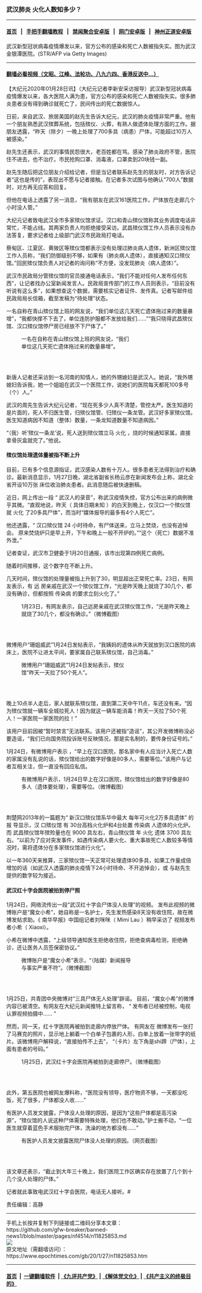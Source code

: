 ### 武汉肺炎 火化人数知多少？
------------------------

#### [首页](https://github.com/gfw-breaker/banned-news1/blob/master/README.md) &nbsp;&nbsp;|&nbsp;&nbsp; [手把手翻墙教程](https://github.com/gfw-breaker/guides/wiki) &nbsp;&nbsp;|&nbsp;&nbsp; [禁闻聚合安卓版](https://github.com/gfw-breaker/bn-android) &nbsp;&nbsp;|&nbsp;&nbsp; [网门安卓版](https://github.com/oGate2/oGate) &nbsp;&nbsp;|&nbsp;&nbsp; [神州正道安卓版](https://github.com/SzzdOgate/update) 



<div><img alt="" class="aligncenter wp-post-image" src="https://i.epochtimes.com/assets/uploads/2020/01/GettyImages-1194364592-600x400-2.jpg"/>
<div class="red16 caption">
 武汉新型冠状病毒疫情爆发以来，官方公布的感染和死亡人数被指失实。图为武汉金银潭医院。(STR/AFP via Getty Images)
</div>
</div><hr/>

#### [翻墙必看视频（文昭、江峰、法轮功、八九六四、香港反送中...）](https://github.com/gfw-breaker/banned-news1/blob/master/pages/link3.md)

<div><p>
 【大纪元2020年01月28日讯】（大纪元记者李新安采访报导）武汉新型冠状病毒疫情爆发以来，各大医院人满为患，官方公布的感染和死亡人数被指失实。很多肺炎患者没有得到确诊就死亡了，民间传出的死亡数据惊人。
</p>
<p>
 日前，来自武汉、旅居美国的赵先生告诉大纪元，武汉的肺炎疫情非常严重。他有一个朋友熟悉武汉殡葬系统，包括殡仪、火葬，有熟人做遗体处理方面的工作。据朋友透露，“昨天（除夕）一晚上处理了700多具（病患）尸体，可能超过10万人被感染。”
</p>
<p>
 赵先生还表示，武汉的事情民怨很大，老百姓都在骂。感染了肺炎政府不管，医院住不进去，也不治疗。市民抢购口罩、消毒液，口罩卖到20块钱一副。
</p>
<p>
 赵先生随后把这位朋友介绍给记者，但是当记者联系赵先生的朋友时，对方告诉记者“这也是传的”，表现出不愿与记者接触。在记者多次试图与他确认“700人”数据时，对方再无应答和回复。
</p>
<p>
 但他在电话上透露了另一消息，“我有朋友在武汉161医院工作，尸体放在走廊几个小时没人管。”
</p>
<p>
 大纪元记者致电武汉全市多家殡仪馆求证。汉口和青山殡仪馆称其业务调度电话非常忙，不能占线。其两家负责人均拒绝接受采访。武昌殡仪馆工作人员表示没有办法答复，要求记者给上级部门武汉市民政局打电话。
</p>
<p>
 蔡甸区、江夏区、黄陂区等殡仪馆都表示没有处理过肺炎病人遗体，新洲区殡仪馆工作人员称，“我们防御级别不够，如果有（肺炎病人遗体），直接通知汉口殡仪馆。”回民殡仪馆负责人对记者的询问称“不方便，没发现肺炎（病人遗体）”。
</p>
<p>
 武汉市民政局分管殡仪馆的官员接通电话表示，“我们不能对任何人发布任何东西”，让记者找办公室新闻发言人。民政局宣传部门的工作人员则表示，“目前没有听说有这么多”，如果想查这个数据，需要核实记者证件、发传真。记者写邮件给民政局局长信箱，截至发稿为“待处理”状态。
</p>
<p>
 一名自称在青山殡仪馆上班的网友说，“我们单位这几天死亡遗体拖过来的数量暴增”，“我都快撑不下去了，单位连防护服都不发放给我们……”“我只晓得武昌殡仪馆、汉口殡仪馆停尸房已经放不下尸体了。”
</p>
<figure class="wp-caption aligncenter" id="attachment_11825892" style="width: 300px">
 <ok href="http://i.epochtimes.com/assets/uploads/2020/01/b6.jpeg">
  <img alt="" class="wp-image-11825892 size-small" src="http://i.epochtimes.com/assets/uploads/2020/01/b6-300x657.jpeg"/>
 </ok>
 <br/><figcaption class="wp-caption-text">
  一名在自称在青山殡仪馆上班的网友说，“我们单位这几天死亡遗体拖过来的数量暴增”。
 </figcaption><br/>
</figure><br/>
<p class="p4">
 <span class="s1">
  新唐人记者还采访到一名河南的知情人，她的外甥媳妇是武汉人。她说，“我外甥媳妇告诉我，她一个姐姐在武汉一个医院工作，说她们的医院每天都死100多号（个）人。”
 </span>
</p>
<p class="p4">
 <span class="s1">
  武汉的周先生告诉大纪元记者，“现在死多少人真不清楚，管控太严。医生知道的是片面的，死人不归医生管，归殡仪馆管、归殡仪一条龙管。武汉好多家殡仪馆。医生知道病因不知道（整体）数量，一条龙知道数量不知道病因。”
 </span>
</p>
<p class="p4">
 <span class="s1">
  “（我）听‘殡仪一条龙’说，死人送到殡仪馆立马
  <ok href="https://www.epochtimes.com/gb/tag/%E7%81%AB%E5%8C%96.html">
   火化
  </ok>
  ，烧的时候通知家属，直接拿骨灰盒就完了。”他说。
 </span>
</p>
<h4 class="p4">
 殡仪馆处理遗体量被指不断上升
</h4>
<p class="p4">
 <span class="s1">
  目前，已有多个信息源指证，武汉感染人数有十万人。很多患者无法得到治疗和确诊。最新消息显示，1月27日晚，湖北省副省长杨云彦在新闻发布会上称，湖北全省开设10万张
 </span>
 床位收治肺炎患者。此消息随后被快速删稿。
</p>
<p class="p8">
 <span class="s5">
  近日，网上传出一段
 </span>
 “
 <span class="s5">
  武汉人的录音”，称武汉疫情失控，官方公布出来的病例微乎其微。“直观地说，昨天（
 </span>
 <span class="s6">
  具体日期未知
 </span>
 <span class="s1">
  ）的白天到晚上，仅汉口一个殡仪馆就
  <ok href="https://www.epochtimes.com/gb/tag/%E7%81%AB%E5%8C%96.html">
   火化
  </ok>
  了20多具尸体”，而当时“媒体报导的最多有4个人死亡”。
 </span>
</p>
<p style="text-align: center;">
</p>
<p class="p8">
 <span class="s1">
  他还透露，“
 </span>
 <span class="s6">
  汉口殡仪馆
 </span>
 <span class="s7">
  24
 </span>
 <span class="s6">
  小时待命，有尸体送来，立马上焚烧，也没有追悼会。
 </span>
 <span class="s1">
  原来焚烧炉只是早上开，下午和晚上一般不开炉的。”“这个（死亡）数据不准外泄。”
 </span>
</p>
<p class="p8">
 <span class="s1">
  记者查证，武汉市卫健委于1月20日通报，该市出现第四例死亡病例。
 </span>
</p>
<p class="p8">
 <span class="s1">
  随着时间推移，这个数字在不断上升。
 </span>
</p>
<p class="p8">
 <span class="s1">
  几天时间，殡仪馆的处理量被指上升到了30，明显超出正常死亡率。23日，有网友表示，有
 </span>
 <span class="s8">
  远
 </span>
 <span class="s1">
  房亲戚在武汉一个殡仪馆工作，“光是昨天晚上就烧了30几个，都没有确诊，但都按照
  <ok href="https://www.epochtimes.com/gb/tag/%E4%BC%A0%E6%9F%93%E7%97%85.html">
   传染病
  </ok>
  的要求立刻火化了。”
 </span>
</p>
<figure class="wp-caption aligncenter" id="attachment_11825924" style="width: 450px">
 <ok href="http://i.epochtimes.com/assets/uploads/2020/01/b4_meitu_4.jpg">
  <img alt="" class="size-medium wp-image-11825924" src="http://i.epochtimes.com/assets/uploads/2020/01/b4_meitu_4-450x218.jpg"/>
 </ok>
 <br/><figcaption class="wp-caption-text">
  1月23日，有网友表示，自己远房亲戚在武汉殡仪馆工作，“光是昨天晚上就烧了30几个，都没有确诊。”（微博截图）
 </figcaption><br/>
</figure><br/>
<p class="p8">
 <span class="s1">
  微博用户“珊姐威武”1月24日发帖表示，“我姨妈的遗体从昨天就放到汉口医院的病床上，医院不让进太平间，要家属自己联系殡仪馆，自己消毒。”
 </span>
</p>
<figure class="wp-caption aligncenter" id="attachment_11825887" style="width: 300px">
 <ok href="http://i.epochtimes.com/assets/uploads/2020/01/b1.png">
  <img alt="" class="wp-image-11825887 size-small" src="http://i.epochtimes.com/assets/uploads/2020/01/b1-300x357.png"/>
 </ok>
 <br/><figcaption class="wp-caption-text">
  微博用户“珊姐威武”1月24日发帖表示，殡仪馆“昨天一天拉了50个死人”。
 </figcaption><br/>
</figure><br/>
<p class="p8">
 <span class="s1">
  晚上10点半人走后，家人就联系殡仪馆，直到第二天中午11点，车还没有来。“因为殡仪馆就一辆车全城拉死人！因为就这一辆车能消毒！昨天一天拉了50个死人！一家医院一家医院的拉！”
 </span>
</p>
<p class="p8">
 <span class="s1">
  该用户目前因被“暂时禁言”无法联系。该用户还被指“造谣”，其公开发微博称没必要造谣，“我们已向国务院投诉账号反映情况，那是实名制的，要传身份证号的。”
 </span>
</p>
<p class="p10">
 <span class="s9">
  1月24日，有微博用户表示
 </span>
 <span class="s1">
  ，“早上在汉口医院，那名家中有人应当计入死亡人数的家属没有乱说的话，殡仪馆给出的数字好像是80多人，需要等位。”该用户与记者互相关注，但一直没有回应私信。
 </span>
</p>
<figure class="wp-caption aligncenter" id="attachment_11825933" style="width: 450px">
 <ok href="http://i.epochtimes.com/assets/uploads/2020/01/b8_meitu_5.jpg">
  <img alt="" class="size-medium wp-image-11825933" src="http://i.epochtimes.com/assets/uploads/2020/01/b8_meitu_5-450x300.jpg"/>
 </ok>
 <br/><figcaption class="wp-caption-text">
  有微博用户表示，1月24日早上在汉口医院，殡仪馆给出的数字好像是80多人（遗体要处理），需要等位。（微博截图）
 </figcaption><br/>
</figure><br/>
<p class="p12">
 <span class="s10">
  荆楚网2013年的一篇题为“
  <span class="s1">
   新汉口殡仪馆系华中最大 每年可火化2万多具遗体”
  </span>
  <span class="s1">
   的
  </span>
  <span class="s10">
   报
  </span>
 </span>
 <span class="s10">
  导显示，汉
 </span>
 <span class="s5">
  口殡仪馆
 </span>
 <span class="s5">
  有
 </span>
 <span class="s1">
  30台高档火化炉和4台处置
  <ok href="https://www.epochtimes.com/gb/tag/%E4%BC%A0%E6%9F%93%E7%97%85.html">
   传染病
  </ok>
  人遗体的火化炉。而
 </span>
 <span class="s12">
  武昌殡仪馆年殡殓量也在
 </span>
 <span class="s13">
  9000
 </span>
 <span class="s12">
  具左右，青山殡仪馆
 </span>
 <span class="s14">
  年
 </span>
 <span class="s15">
  火化
 </span>
 <span class="s14">
  遗体
 </span>
 <span class="s16">
  3700
 </span>
 <span class="s14">
  具左右。“以前为了应对突发事件，如遇传染病人要火化、重大事故死亡人数较多等情况时，需将遗体分在多家殡仪馆进行火化”。
 </span>
</p>
<p class="p12">
 <span class="s1">
  以一年360天来推算，三家殡仪馆一天正常可处理遗体90多具，如果工作量成倍增加的话（如武汉人透露的肺炎疫情下24小时待命、不开追悼会），或
 </span>
 <span class="s17">
  与赵先生提供的数字较为接近。
 </span>
</p>
<h4 class="p15">
 <span class="s1">
  武汉红十字会医院被拍到停尸照
 </span>
</h4>
<p class="p17">
 <span class="s1">
  1月24日，网络流传出一段“武汉红十字会尸体没人处理”的视频。
 </span>
 <span class="s1">
  发布此视频的微博账户是“魔女小希”，她自称是一名护士，先生发热感染8天没有收住院，故在微博发帖求助。《
 </span>
 <span class="s18">
  南华早报》中国组记者刘咪咪（
 </span>
 <span class="s19">
  Mimi Lau
 </span>
 <span class="s18">
  ）稍早采访了
 </span>
 <span class="s1">
  视频发布者小希（ Xiaoxi）。
 </span>
</p>
<p class="p19">
 <span class="s1">
  小希在微博中透露，“上级领导通知医生拒绝收住院，拒绝查病毒检测，拒绝确诊，还让医务人员签保密协议。”
 </span>
</p>
<figure class="wp-caption aligncenter" id="attachment_11825925" style="width: 300px">
 <ok href="http://i.epochtimes.com/assets/uploads/2020/01/b33.jpeg">
  <img alt="" class="wp-image-11825925 size-small" src="http://i.epochtimes.com/assets/uploads/2020/01/b33-300x650.jpeg"/>
 </ok>
 <br/><figcaption class="wp-caption-text">
  微博账户是“魔女小希”表示，“（陆媒）新闻报导与事实严重不符”。（微博截图）
 </figcaption><br/>
</figure><br/>
<p class="p20">
 <span class="s1">
  1月25日，共青团中央微博对“三具尸体无人处理”辟谣。
 </span>
 <span class="s20">
  目前，“魔女小希”的微博内容已被清空。有网友在大纪元新闻推特上留言称，
 </span>
 <span class="s21">
  “
 </span>
 <span class="s22">
  发布者已经被控制，电视认罪视频拍摄中……
 </span>
 <span class="s21">
  ”
 </span>
</p>
<p class="p20">
 <span class="s21">
  然而，同一天，红十字医院再被拍到走廊内停放尸体。
  <span class="s21">
   有网友在
  </span>
  <span class="s1">
   微博发布一张打了马赛克的照片，显示地上躺着一个白单子包裹的人形，白单上放着一张带字的纸片。该微博用户解释说，“直接拍传不上去”，
  </span>
 </span>
 <span class="s1">
  “（卡片）左下角是shi蹄（尸体），上面有患者的号码。”
 </span>
</p>
<figure class="wp-caption aligncenter" id="attachment_11825916" style="width: 450px">
 <ok href="http://i.epochtimes.com/assets/uploads/2020/01/b1FotoJet_meitu_3.jpg">
  <img alt="" class="size-medium wp-image-11825916" src="http://i.epochtimes.com/assets/uploads/2020/01/b1FotoJet_meitu_3-450x300.jpg"/>
 </ok>
 <br/><figcaption class="wp-caption-text">
  1月25日，武汉红十字会医院再被拍到走廊停尸。（微博截图）
 </figcaption><br/>
</figure><br/>
<p>
 此外，第五医院也被网友爆料称，“医院没有领导，医疗物资不够，一天都没吃饭，死了很多，尸体都没人收……”
</p>
<p>
 有医护人员发文披露，尸体没人处理的原因，是因为“这些尸体都是高污染源”，“殡仪馆的人说这种尸体需要特殊处理，他们也不敢动。”护士搬不动，“一位医生就穿着蓝色手术服抬完尸体，洗澡的地方都没有……”
</p>
<figure class="wp-caption aligncenter" id="attachment_11825936" style="width: 450px">
 <ok href="http://i.epochtimes.com/assets/uploads/2020/01/b9.jpeg">
  <img alt="" class="size-medium wp-image-11825936" src="http://i.epochtimes.com/assets/uploads/2020/01/b9-450x517.jpeg"/>
 </ok>
 <br/><figcaption class="wp-caption-text">
  有医护人员发文披露医院尸体没人处理的原因。（网页截图）
 </figcaption><br/>
</figure><br/>
<p>
 该文章还表示，“截止到大年三十晚上，我们医院工作区确实存在放置了几个到十几个没人处理的尸体。”
</p>
<p>
 记者就此事致电武汉红十字会医院，电话无人接听。#
</p>
<p>
 责任编辑：高静
</p>
</div>
<hr/>
手机上长按并复制下列链接或二维码分享本文章：<br/>
https://github.com/gfw-breaker/banned-news1/blob/master/pages/nf4514/n11825853.md <br/>
<a href='https://github.com/gfw-breaker/banned-news1/blob/master/pages/nf4514/n11825853.md'><img src='https://github.com/gfw-breaker/banned-news1/blob/master/pages/nf4514/n11825853.md.png'/></a> <br/>
原文地址（需翻墙访问）：https://www.epochtimes.com/gb/20/1/27/n11825853.htm


------------------------
#### [首页](https://github.com/gfw-breaker/banned-news1/blob/master/README.md) &nbsp;|&nbsp; [一键翻墙软件](https://github.com/gfw-breaker/nogfw/blob/master/README.md) &nbsp;| [《九评共产党》](https://github.com/gfw-breaker/9ping.md/blob/master/README.md#九评之一评共产党是什么) | [《解体党文化》](https://github.com/gfw-breaker/jtdwh.md/blob/master/README.md) | [《共产主义的终极目的》](https://github.com/gfw-breaker/gczydzjmd.md/blob/master/README.md)


<img src='http://gfw-breaker.win/banned-news/pages/nf4514/n11825853.md' width='0px' height='0px'/>
